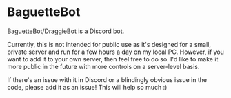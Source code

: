 # BaguetteBot
BaguetteBot/DraggieBot is a Discord bot.

Currently, this is not intended for public use as it's designed for a small, private server and run for a few hours a day on my local PC. However, if you want to add it to your
own server, then feel free to do so. I'd like to make it more public in the future with more controls on a server-level basis.

If there's an issue with it in Discord or a blindingly obvious issue in the code, please add it as an issue! This will help so much :)
